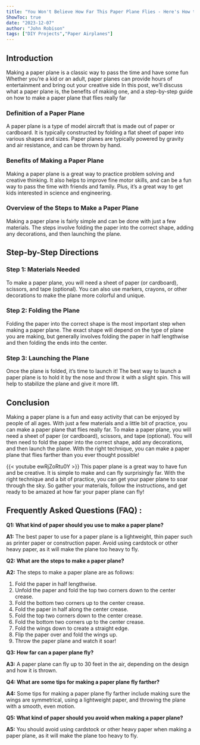 ```yaml
---
title: "You Won't Believe How Far This Paper Plane Flies - Here's How to Make It!"
ShowToc: true 
date: "2023-12-07"
author: "John Robison" 
tags: ["DIY Projects","Paper Airplanes"]
---
```

## Introduction

Making a paper plane is a classic way to pass the time and have some fun Whether you’re a kid or an adult, paper planes can provide hours of entertainment and bring out your creative side In this post, we’ll discuss what a paper plane is, the benefits of making one, and a step-by-step guide on how to make a paper plane that flies really far

### Definition of a Paper Plane

A paper plane is a type of model aircraft that is made out of paper or cardboard. It is typically constructed by folding a flat sheet of paper into various shapes and sizes. Paper planes are typically powered by gravity and air resistance, and can be thrown by hand.

### Benefits of Making a Paper Plane

Making a paper plane is a great way to practice problem solving and creative thinking. It also helps to improve fine motor skills, and can be a fun way to pass the time with friends and family. Plus, it’s a great way to get kids interested in science and engineering.

### Overview of the Steps to Make a Paper Plane

Making a paper plane is fairly simple and can be done with just a few materials. The steps involve folding the paper into the correct shape, adding any decorations, and then launching the plane.

## Step-by-Step Directions

### Step 1: Materials Needed

To make a paper plane, you will need a sheet of paper (or cardboard), scissors, and tape (optional). You can also use markers, crayons, or other decorations to make the plane more colorful and unique.

### Step 2: Folding the Plane

Folding the paper into the correct shape is the most important step when making a paper plane. The exact shape will depend on the type of plane you are making, but generally involves folding the paper in half lengthwise and then folding the ends into the center.

### Step 3: Launching the Plane

Once the plane is folded, it’s time to launch it! The best way to launch a paper plane is to hold it by the nose and throw it with a slight spin. This will help to stabilize the plane and give it more lift.

## Conclusion

Making a paper plane is a fun and easy activity that can be enjoyed by people of all ages. With just a few materials and a little bit of practice, you can make a paper plane that flies really far. To make a paper plane, you will need a sheet of paper (or cardboard), scissors, and tape (optional). You will then need to fold the paper into the correct shape, add any decorations, and then launch the plane. With the right technique, you can make a paper plane that flies farther than you ever thought possible!

{{< youtube ewRjZoRtu0Y >}} 
This paper plane is a great way to have fun and be creative. It is simple to make and can fly surprisingly far. With the right technique and a bit of practice, you can get your paper plane to soar through the sky. So gather your materials, follow the instructions, and get ready to be amazed at how far your paper plane can fly!

## Frequently Asked Questions (FAQ) :
**Q1: What kind of paper should you use to make a paper plane?**

**A1:** The best paper to use for a paper plane is a lightweight, thin paper such as printer paper or construction paper. Avoid using cardstock or other heavy paper, as it will make the plane too heavy to fly. 

**Q2: What are the steps to make a paper plane?**

**A2:** The steps to make a paper plane are as follows: 
1. Fold the paper in half lengthwise. 
2. Unfold the paper and fold the top two corners down to the center crease. 
3. Fold the bottom two corners up to the center crease. 
4. Fold the paper in half along the center crease. 
5. Fold the top two corners down to the center crease. 
6. Fold the bottom two corners up to the center crease. 
7. Fold the wings down to create a straight edge. 
8. Flip the paper over and fold the wings up. 
9. Throw the paper plane and watch it soar! 

**Q3: How far can a paper plane fly?**

**A3:** A paper plane can fly up to 30 feet in the air, depending on the design and how it is thrown. 

**Q4: What are some tips for making a paper plane fly farther?**

**A4:** Some tips for making a paper plane fly farther include making sure the wings are symmetrical, using a lightweight paper, and throwing the plane with a smooth, even motion. 

**Q5: What kind of paper should you avoid when making a paper plane?**

**A5:** You should avoid using cardstock or other heavy paper when making a paper plane, as it will make the plane too heavy to fly.



